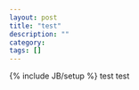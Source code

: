 ```yaml
---
layout: post
title: "test"
description: ""
category: 
tags: []
---
```

{% include JB/setup %}
test test
